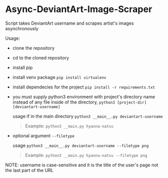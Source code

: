 # Async-DeviantArt-Image-Scraper
Script takes DeviantArt username and scrapes artist's images asynchronously

Usage:
* clone the repository

* cd to the cloned repository

* install pip

* install venv package
 `pip install virtualenv`
 
 * install dependecies for the project `pip install -r requirements.txt`

 * you must supply python3 environment with project's directory name instead of any file inside of the directory, `python3 [project-dir] [deviantart-username]`

   usage if in the main directory `python3 __main__.py deviantart-username`

   > Example: `python3 __main.py hyanna-natsu`

* optional argument `--filetype`

  usage `python3 __main__.py deviantart-username --filetype png`

  > Example: `python3 __main.py hyanna-natsu --filetype png`


NOTE: username is case-sensitive and it is the title of the user's page not the last part of the URL

